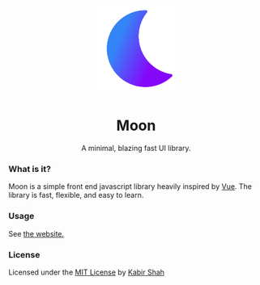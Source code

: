 
<p align="center"><a href="https://kingpixil.github.io/moon" target="_blank"><img width="150"src="https://raw.githubusercontent.com/KingPixil/moon/gh-pages/img/logo.png"></a></p>

<h1 align="center">Moon</h1>

<p align="center">A minimal, blazing fast UI library.</p>

### What is it?

Moon is a simple front end javascript library heavily inspired by [Vue](https://vuejs.org). The library is fast, flexible, and easy to learn.

### Usage

See [the website.](https://kingpixil.github.io/moon)


### License

Licensed under the [MIT License](http://kingpixil.github.io/license) by [Kabir Shah](https://kabir.ml)
